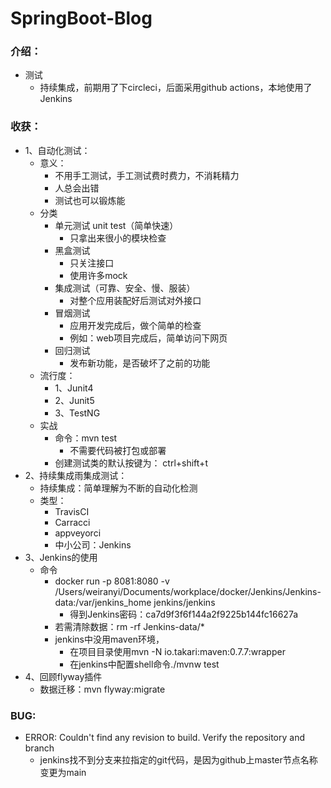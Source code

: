 # SpringBoot-Blog

### 介绍：

- 测试
    - 持续集成，前期用了下circleci，后面采用github actions，本地使用了Jenkins

### 收获：

- 1、自动化测试：
    - 意义：
        - 不用手工测试，手工测试费时费力，不消耗精力
        - 人总会出错
        - 测试也可以锻炼能
    - 分类
        - 单元测试 unit test（简单快速）
            - 只拿出来很小的模块检查
        - 黑盒测试
            - 只关注接口
            - 使用许多mock
        - 集成测试（可靠、安全、慢、服装）
            - 对整个应用装配好后测试对外接口
        - 冒烟测试
            - 应用开发完成后，做个简单的检查
            - 例如：web项目完成后，简单访问下网页
        - 回归测试
            - 发布新功能，是否破坏了之前的功能
    - 流行度：
        - 1、Junit4
        - 2、Junit5
        - 3、TestNG
    - 实战
        - 命令：mvn test
            - 不需要代码被打包或部署
        - 创建测试类的默认按键为： ctrl+shift+t
- 2、持续集成雨集成测试：
    - 持续集成：简单理解为不断的自动化检测
    - 类型：
        - TravisCI
        - Carracci
        - appveyorci
        - 中小公司：Jenkins
- 3、Jenkins的使用
  - 命令
      - docker run -p 8081:8080 -v /Users/weiranyi/Documents/workplace/docker/Jenkins/Jenkins-data:/var/jenkins_home
        jenkins/jenkins
          - 得到Jenkins密码：ca7d9f3f6f144a2f9225b144fc16627a
      - 若需清除数据：rm -rf Jenkins-data/*
      - jenkins中没用maven环境，
        - 在项目目录使用mvn -N io.takari:maven:0.7.7:wrapper
        - 在jenkins中配置shell命令./mvnw test
- 4、回顾flyway插件
  - 数据迁移：mvn flyway:migrate

### BUG:

- ERROR: Couldn't find any revision to build. Verify the repository and branch
    - jenkins找不到分支来拉指定的git代码，是因为github上master节点名称变更为main
    